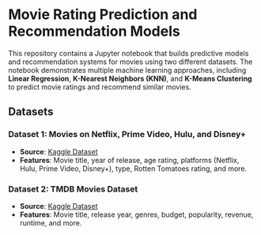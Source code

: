 # Movie Rating Prediction and Recommendation Models
This repository contains a Jupyter notebook that builds predictive models and recommendation systems for movies using two different datasets. The notebook demonstrates multiple machine learning approaches, including **Linear Regression**, **K-Nearest Neighbors (KNN)**, and **K-Means Clustering** to predict movie ratings and recommend similar movies.

## Datasets

### Dataset 1: Movies on Netflix, Prime Video, Hulu, and Disney+
- **Source**: [Kaggle Dataset](https://www.kaggle.com/datasets/ruchi798/movies-on-netflix-prime-video-hulu-and-disney)
- **Features**: Movie title, year of release, age rating, platforms (Netflix, Hulu, Prime Video, Disney+), type, Rotten Tomatoes rating, and more.

### Dataset 2: TMDB Movies Dataset
- **Source**: [Kaggle Dataset](https://www.kaggle.com/datasets/asaniczka/tmdb-movies-dataset-2023-930k-movies)
- **Features**: Movie title, release year, genres, budget, popularity, revenue, runtime, and more.

